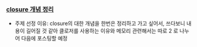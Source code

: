 ### <a href="https://velog.io/@liswktjs/close-to-closure-1">closure 개념 정리</a>

- 주제 선정 이유: closure의 대한 개념을 한번은 정리하고 가고 싶어서,
  쓰다보니 내용이 길어질 것 같아 클로저를 사용하는 이유와 메모리 관련해서는 따로 2 로 나누어 다음에 포스팅할 예정

